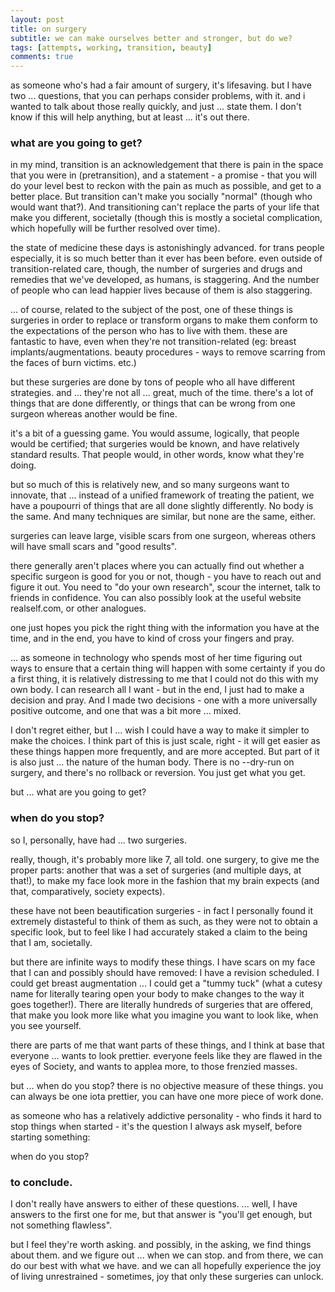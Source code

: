 ```yaml
---
layout: post
title: on surgery
subtitle: we can make ourselves better and stronger, but do we?
tags: [attempts, working, transition, beauty]
comments: true
---
```


as someone who's had a fair amount of surgery, it's lifesaving. but I have two ...  questions, that you can perhaps consider problems, with it. and i wanted to talk about those really quickly, and just ... state them. I don't know if this will help anything, but at least ... it's out there.


### what are you going to get?


in my mind, transition is an acknowledgement that there is pain in the space that you were in (pretransition), and a statement - a promise - that you will do your level best to reckon with the pain as much as possible, and get to a better place. But transition can't make you socially "normal" (though who would want that?). And transitioning can't replace the parts of your life that make you different, societally (though this is mostly a societal complication, which hopefully will be further resolved over time).

the state of medicine these days is astonishingly advanced. for trans people especially, it is so much better than it ever has been before. even outside of transition-related care, though, the number of surgeries and drugs and remedies that we've developed, as humans, is staggering. And the number of people who can lead happier lives because of them is also staggering.

... of course, related to the subject of the post, one of these things is surgeries in order to replace or transform organs to make them conform to the expectations of the person who has to live with them. these are fantastic to have, even when they're not transition-related (eg: breast implants/augmentations. beauty procedures - ways to remove scarring from the faces of burn victims. etc.)

but these surgeries are done by tons of people who all have different strategies. and ... they're not all ... great, much of the time. there's a lot of things that are done differently, or things that can be wrong from one surgeon whereas another would be fine.

it's a bit of a guessing game. You would assume, logically, that people would be certified; that surgeries would be known, and have relatively standard results. That people would, in other words, know what they're doing.

but so much of this is relatively new, and so many surgeons want to innovate, that ... instead of a unified framework of treating the patient, we have a poupourri of things that are all done slightly differently. No body is the same. And many techniques are similar, but none are the same, either.

surgeries can leave large, visible scars from one surgeon, whereas others will have small scars and "good results".

there generally aren't places where you can actually find out whether a specific surgeon is good for you or not, though - you have to reach out and figure it out. You need to "do your own research", scour the internet, talk to friends in confidence. You can also possibly look at the useful website realself.com, or other analogues.

one just hopes you pick the right thing with the information you have at the time, and in the end, you have to kind of cross your fingers and pray.

... as someone in technology who spends most of her time figuring out ways to ensure that a certain thing will happen with some certainty if you do a first thing, it is relatively distressing to me that I could not do this with my own body. I can research all I want - but in the end, I just had to make a decision and pray. And I made two decisions - one with a more universally positive outcome, and one that was a bit more ... mixed.

I don't regret either, but I ... wish I could have a way to make it simpler to make the choices. I think part of this is just scale, right - it will get easier as these things happen more frequently, and are more accepted. But part of it is also just ... the nature of the human body. There is no --dry-run on surgery, and there's no rollback or reversion. You just get what you get.

but ... what are you going to get?



### when do you stop?


so I, personally, have had ... two surgeries.

really, though, it's probably more like 7, all told. one surgery, to give me the proper parts: another that was a set of surgeries (and multiple days, at that!), to make my face look more in the fashion that my brain expects (and that, comparatively, society expects).

these have not been beautification surgeries - in fact I personally found it extremely distasteful to think of them as such, as they were not to obtain a specific look, but to feel like I had accurately staked a claim to the being that I am, societally.

but there are infinite ways to modify these things. I have scars on my face that I can and possibly should have removed: I have a revision scheduled. I could get breast augmentation ... I could get a "tummy tuck" (what a cutesy name for literally tearing open your body to make changes to the way it goes together!). There are literally hundreds of surgeries that are offered, that make you look more like what you imagine you want to look like, when you see yourself.

there are parts of me that want parts of these things, and I think at base that everyone ... wants to look prettier. everyone feels like they are flawed in the eyes of Society, and wants to applea more, to those frenzied masses.

but ... when do you stop? there is no objective measure of these things. you can always be one iota prettier, you can have one more piece of work done.

as someone who has a relatively addictive personality - who finds it hard to stop things when started - it's the question I always ask myself, before starting something:

when do you stop?



### to conclude.

I don't really have answers to either of these questions. ... well, I have answers to the first one for me, but that answer is "you'll get enough, but not something flawless".

but I feel they're worth asking. and possibly, in the asking, we find things about them. and we figure out ... when we can stop. and from there, we can do our best with what we have. and we can all hopefully experience the joy of living unrestrained - sometimes, joy that only these surgeries can unlock.

